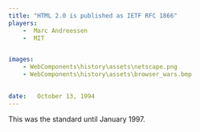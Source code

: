 ```yaml
---
title: "HTML 2.0 is published as IETF RFC 1866"
players:
    -  Marc Andreessen
    -  MIT


images:
    - WebComponents\history\assets\netscape.png
    - WebComponents\history\assets\browser_wars.bmp
    

date:   October 13, 1994
---
```


This was the standard until January 1997.
